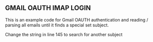 ## GMAIL OAUTH IMAP LOGIN

This is an example code for Gmail OAUTH authentication and reading / parsing all emails until it finds a special set subject.

Change the string in line 145 to search for another subject
